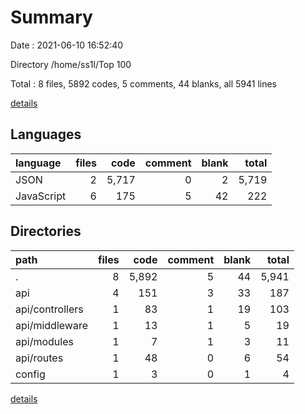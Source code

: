 # Summary

Date : 2021-06-10 16:52:40

Directory /home/ss1l/Top 100

Total : 8 files,  5892 codes, 5 comments, 44 blanks, all 5941 lines

[details](details.md)

## Languages
| language | files | code | comment | blank | total |
| :--- | ---: | ---: | ---: | ---: | ---: |
| JSON | 2 | 5,717 | 0 | 2 | 5,719 |
| JavaScript | 6 | 175 | 5 | 42 | 222 |

## Directories
| path | files | code | comment | blank | total |
| :--- | ---: | ---: | ---: | ---: | ---: |
| . | 8 | 5,892 | 5 | 44 | 5,941 |
| api | 4 | 151 | 3 | 33 | 187 |
| api/controllers | 1 | 83 | 1 | 19 | 103 |
| api/middleware | 1 | 13 | 1 | 5 | 19 |
| api/modules | 1 | 7 | 1 | 3 | 11 |
| api/routes | 1 | 48 | 0 | 6 | 54 |
| config | 1 | 3 | 0 | 1 | 4 |

[details](details.md)